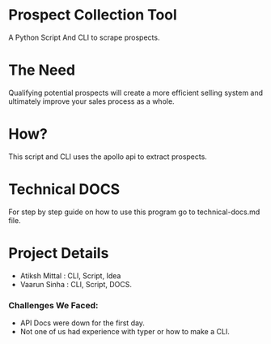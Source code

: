 # Prospect Collection Tool

A Python Script And CLI to scrape prospects.

# The Need

Qualifying potential prospects will create a more efficient selling system and ultimately improve your sales process as a whole.

# How?

This script and CLI uses the apollo api to extract prospects.

# Technical DOCS

For step by step guide on how to use this program go to technical-docs.md file.

# Project Details

- Atiksh Mittal : CLI, Script, Idea
- Vaarun Sinha : CLI, Script, DOCS.

### Challenges We Faced:

- API Docs were down for the first day.
- Not one of us had experience with typer or how to make a CLI.
